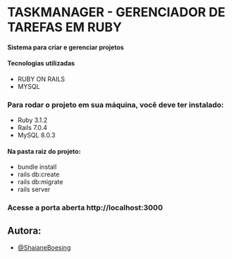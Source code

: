 # TASKMANAGER - GERENCIADOR DE TAREFAS EM RUBY
#### Sistema para criar e gerenciar projetos
#### Tecnologias utilizadas
- RUBY ON RAILS
- MYSQL


### Para rodar o projeto em sua máquina, você deve ter instalado:
- Ruby 3.1.2
- Rails 7.0.4
- MySQL 8.0.3

#### Na pasta raiz do projeto:
- bundle install
- rails db:create
- rails db:migrate
- rails server

### Acesse a porta aberta http://localhost:3000

## Autora:

- [@ShaianeBoesing](https://github.com/ShaianeBoesing)


